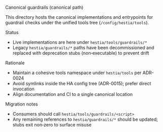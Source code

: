 Canonical guardrails (canonical path)

This directory hosts the canonical implementations and entrypoints for guardrail checks under the unified tools tree (`/config/hestia/tools`).

Status
- Live implementations are here under `hestia/tools/guardrails/*`
- Legacy `hestia/guardrails/*` paths have been decommissioned and replaced with deprecation stubs (non‑executable) to prevent drift

Rationale
- Maintain a cohesive tools namespace under `hestia/tools` per ADR-0024
- Avoid symlinks inside the HA config tree (ADR-0015); prefer direct invocation
- Align documentation and CI to a single canonical location

Migration notes
- Consumers should call `hestia/tools/guardrails/<script>`
- Any remaining references to `hestia/guardrails/*` should be updated; stubs exit non‑zero to surface misuse

